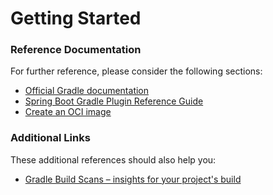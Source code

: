 # Getting Started

### Reference Documentation
For further reference, please consider the following sections:

* [Official Gradle documentation](https://docs.gradle.org)
* [Spring Boot Gradle Plugin Reference Guide](https://docs.spring.io/spring-boot/docs/2.7.3/gradle-plugin/reference/html/)
* [Create an OCI image](https://docs.spring.io/spring-boot/docs/2.7.3/gradle-plugin/reference/html/#build-image)

### Additional Links
These additional references should also help you:

* [Gradle Build Scans – insights for your project's build](https://scans.gradle.com#gradle)

